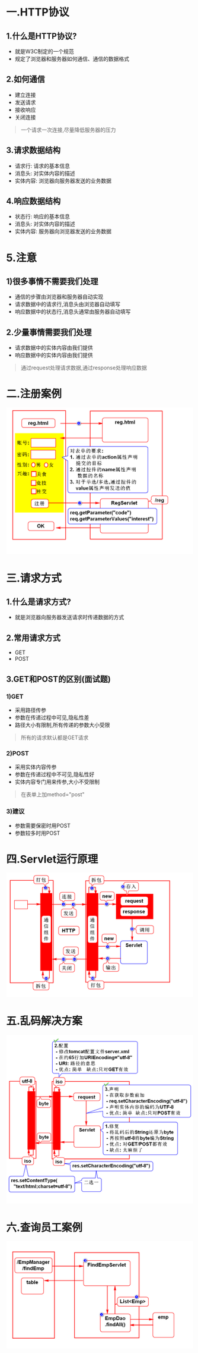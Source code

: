 # 一.HTTP协议
## 1.什么是HTTP协议?
- 就是W3C制定的一个规范
- 规定了浏览器和服务器如何通信、通信的数据格式

## 2.如何通信
- 建立连接
- 发送请求
- 接收响应
- 关闭连接
> 一个请求一次连接,尽量降低服务器的压力

## 3.请求数据结构
- 请求行: 请求的基本信息
- 消息头: 对实体内容的描述
- 实体内容: 浏览器向服务器发送的业务数据

## 4.响应数据结构
- 状态行: 响应的基本信息
- 消息头: 对实体内容的描述
- 实体内容: 服务器向浏览器发送的业务数据

# 5.注意
## 1)很多事情不需要我们处理
- 通信的步骤由浏览器和服务器自动实现
- 请求数据中的请求行,消息头由浏览器自动填写
- 响应数据中的状态行,消息头通常由服务器自动填写

## 2.少量事情需要我们处理
- 请求数据中的实体内容由我们提供
- 响应数据中的实体内容由我们提供
> 通过request处理请求数据,通过response处理响应数据

# 二.注册案例
![](1.png)

# 三.请求方式
## 1.什么是请求方式?
- 就是浏览器向服务器发送请求时传递数据的方式

## 2.常用请求方式
- GET
- POST

## 3.GET和POST的区别(面试题)
### 1)GET
- 采用路径传参
- 参数在传递过程中可见,隐私性差
- 路径大小有限制,所有传递的参数大小受限
> 所有的请求默认都是GET请求

### 2)POST
- 采用实体内容传参
- 参数在传递过程中不可见,隐私性好
- 实体内容专门用来传参,大小不受限制
> 在表单上加method="post"

### 3)建议
- 参数需要保密时用POST
- 参数较多时用POST

# 四.Servlet运行原理
![](2.png)

# 五.乱码解决方案
![](3.png)

# 六.查询员工案例
![](4.png)
